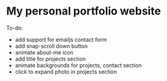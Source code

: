 # My personal portfolio website

To-do:
- add support for emailjs contact form
- add snap-scroll down button
- animate about-me icon
- add title for projects section
- animate backgrounds for projects, contact section
- click to expand photo in projects section
